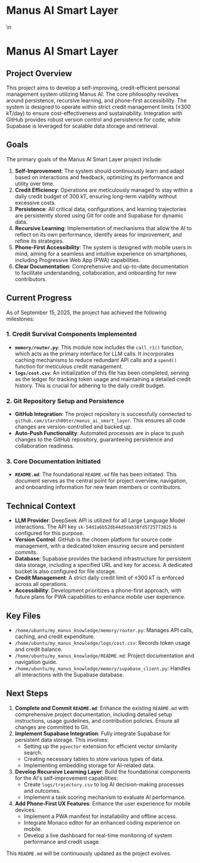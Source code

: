 # Manus AI Smart Layer

\n


# Manus AI Smart Layer

## Project Overview

This project aims to develop a self-improving, credit-efficient personal management system utilizing Manus AI. The core philosophy revolves around persistence, recursive learning, and phone-first accessibility. The system is designed to operate within strict credit management limits (≤300 kT/day) to ensure cost-effectiveness and sustainability. Integration with GitHub provides robust version control and persistence for code, while Supabase is leveraged for scalable data storage and retrieval.

## Goals

The primary goals of the Manus AI Smart Layer project include:

1.  **Self-Improvement**: The system should continuously learn and adapt based on interactions and feedback, optimizing its performance and utility over time.
2.  **Credit Efficiency**: Operations are meticulously managed to stay within a daily credit budget of 300 kT, ensuring long-term viability without excessive costs.
3.  **Persistence**: All critical data, configurations, and learning trajectories are persistently stored using Git for code and Supabase for dynamic data.
4.  **Recursive Learning**: Implementation of mechanisms that allow the AI to reflect on its own performance, identify areas for improvement, and refine its strategies.
5.  **Phone-First Accessibility**: The system is designed with mobile users in mind, aiming for a seamless and intuitive experience on smartphones, including Progressive Web App (PWA) capabilities.
6.  **Clear Documentation**: Comprehensive and up-to-date documentation to facilitate understanding, collaboration, and onboarding for new contributors.

## Current Progress

As of September 15, 2025, the project has achieved the following milestones:

### 1. Credit Survival Components Implemented

-   **`memory/router.py`**: This module now includes the `call_r1()` function, which acts as the primary interface for LLM calls. It incorporates caching mechanisms to reduce redundant API calls and a `spend()` function for meticulous credit management.
-   **`logs/cost.csv`**: An initialization of this file has been completed, serving as the ledger for tracking token usage and maintaining a detailed credit history. This is crucial for adhering to the daily credit budget.

### 2. Git Repository Setup and Persistence

-   **GitHub Integration**: The project repository is successfully connected to `github.com/starsh00ter/manus_ai_smart_layer`. This ensures all code changes are version-controlled and backed up.
-   **Auto-Push Functionality**: Automated processes are in place to push changes to the GitHub repository, guaranteeing persistence and collaboration readiness.

### 3. Core Documentation Initiated

-   **`README.md`**: The foundational `README.md` file has been initiated. This document serves as the central point for project overview, navigation, and onboarding information for new team members or contributors.

## Technical Context

-   **LLM Provider**: DeepSeek API is utilized for all Large Language Model interactions. The API key `sk-54d1a6b52db44d5dab38fd5725773825` is configured for this purpose.
-   **Version Control**: GitHub is the chosen platform for source code management, with a dedicated token ensuring secure and persistent commits.
-   **Database**: Supabase provides the backend infrastructure for persistent data storage, including a specified URL and key for access. A dedicated bucket is also configured for file storage.
-   **Credit Management**: A strict daily credit limit of ≤300 kT is enforced across all operations.
-   **Accessibility**: Development prioritizes a phone-first approach, with future plans for PWA capabilities to enhance mobile user experience.

## Key Files

-   `/home/ubuntu/my_manus_knowledge/memory/router.py`: Manages API calls, caching, and credit expenditure.
-   `/home/ubuntu/my_manus_knowledge/logs/cost.csv`: Records token usage and credit balance.
-   `/home/ubuntu/my_manus_knowledge/README.md`: Project documentation and navigation guide.
-   `/home/ubuntu/my_manus_knowledge/memory/supabase_client.py`: Handles all interactions with the Supabase database.

## Next Steps

1.  **Complete and Commit `README.md`**: Enhance the existing `README.md` with comprehensive project documentation, including detailed setup instructions, usage guidelines, and contribution policies. Ensure all changes are committed to Git.
2.  **Implement Supabase Integration**: Fully integrate Supabase for persistent data storage. This involves:
    -   Setting up the `pgvector` extension for efficient vector similarity search.
    -   Creating necessary tables to store various types of data.
    -   Implementing embedding storage for AI-related data.
3.  **Develop Recursive Learning Layer**: Build the foundational components for the AI's self-improvement capabilities:
    -   Create `logs/trajectory.csv` to log AI decision-making processes and outcomes.
    -   Implement a task scoring mechanism to evaluate AI performance.
4.  **Add Phone-First UX Features**: Enhance the user experience for mobile devices:
    -   Implement a PWA manifest for installability and offline access.
    -   Integrate Monaco editor for an enhanced coding experience on mobile.
    -   Develop a live dashboard for real-time monitoring of system performance and credit usage.

This `README.md` will be continuously updated as the project evolves.

